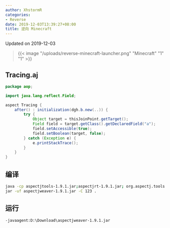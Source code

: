 ```yaml
---
author: XhstormR
categories:
- Reverse
date: 2019-12-03T13:39:27+08:00
title: 逆向 Minecraft
---
```


<!--more-->

Updated on 2019-12-03

> {{< image "/uploads/reverse-minecraft-launcher.png" "Minecraft" "1" "1" >}}

## Tracing.aj
```java
package aop;

import java.lang.reflect.Field;

aspect Tracing {
    after() : initialization(dgh.b.new(..)) {
        try {
            Object target = thisJoinPoint.getTarget();
            Field field = target.getClass().getDeclaredField("a");
            field.setAccessible(true);
            field.setBoolean(target, false);
        } catch (Exception e) {
            e.printStackTrace();
        }
    }
}
```

## 编译
```bash
java -cp aspectjtools-1.9.1.jar;aspectjrt-1.9.1.jar; org.aspectj.tools.ajc.Main -d 123 -outxml -1.8 -Xlint:ignore Tracing.aj
jar -uf aspectjweaver-1.9.1.jar -C 123 .
```

## 运行
```bash
-javaagent:D:\Download\aspectjweaver-1.9.1.jar
```
